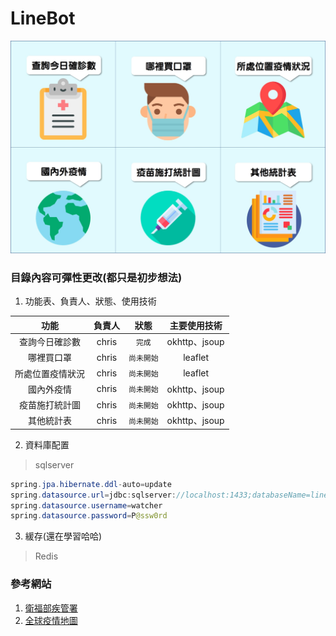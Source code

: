 # LineBot
![目錄](https://github.com/chrisluo5311/LineBot/blob/master/src/main/resources/static/menufinal.jpg "line bot richmenu")
### 目錄內容可彈性更改(都只是初步想法) 
1. 功能表、負責人、狀態、使用技術 

|  功能  |    負責人    | 狀態 | 主要使用技術 |
|:------:|:----------:|:------------:|:------------:|
|  查詢今日確診數  |  chris  | `完成` | okhttp、jsoup |
|  哪裡買口罩  |  chris  | `尚未開始` | leaflet |
|  所處位置疫情狀況  |  chris  |  `尚未開始` | leaflet |
|  國內外疫情  |  chris  |  `尚未開始`  | okhttp、jsoup |
|  疫苗施打統計圖  |  chris  |  `尚未開始`  | okhttp、jsoup |
|  其他統計表  |  chris  |  `尚未開始`  | okhttp、jsoup | 

2. 資料庫配置 
> sqlserver
```java
spring.jpa.hibernate.ddl-auto=update
spring.datasource.url=jdbc:sqlserver://localhost:1433;databaseName=linebot
spring.datasource.username=watcher
spring.datasource.password=P@ssw0rd
```

3. 緩存(還在學習哈哈) 
> Redis


### 參考網站
1. [衛福部疾管署](https://www.cdc.gov.tw/ "link") 
2. [全球疫情地圖](https://covid-19.nchc.org.tw/ "")
